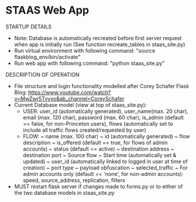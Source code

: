 # STAAS Web App
 
 STARTUP DETAILS
 - Note: Database is automatically recreated before first server request when app is initially run (See function recreate_tables in staas_site.py)
 - Run virtual environment with following command: "source flaskblog_env/bin/activate"
 - Run web app with following command: "python staas_site.py"


DESCRIPTION OF OPERATION
- File structure and login functionality modelled after Corey Schafer Flask Blog: https://www.youtube.com/watch?v=MwZwr5Tvyxo&ab_channel=CoreySchafer
- Current Database model (view at top of staas_site.py):
    * USER: user_id (automatically generated), user_name(max. 20 char), email (max. 120 char), password (max. 60 char), is_admin (default == false, for 
      non-Princeton users), flows (automatically set to include all traffic flows created/requested by user)
    * FLOW: 
        ~ name (max. 100 char)
        ~ id (automatically generated)
        ~ flow description
        ~ is_offered (default == true, for flows of admin accounts)
        ~ status (default == active)
        ~ destination address
        ~ destination port
        ~ Source flow
        ~ Start time (automatically set & updated)
        ~ user_id (automatically linked to logged in user at time of creation)
        ~ port type
        ~ payload obfuscation
        ~ selected_traffic
        ~ For admin accounts only (default == 'none', for non-admin accounts): speed, source_address, replication, filters
- MUST restart flask server if changes made to forms.py or to either of the two database models in staas_site.py

